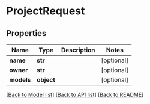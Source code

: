 # ProjectRequest

## Properties
Name | Type | Description | Notes
------------ | ------------- | ------------- | -------------
**name** | **str** |  | [optional] 
**owner** | **str** |  | [optional] 
**models** | **object** |  | [optional] 

[[Back to Model list]](../README.md#documentation-for-models) [[Back to API list]](../README.md#documentation-for-api-endpoints) [[Back to README]](../README.md)

